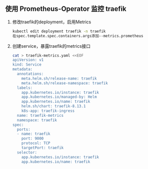 ## 使用 Prometheus-Operator 监控 traefik

1. 修改traefik的deployment，启用Metrics
   ```bash
   kubectl edit deployment traefik -n traefik
   在spec.template.spec.containers.args添加--metrics.prometheus
   ```
2. 创建service，暴露traefik的metrics接口
   ```bash
   cat > traefik-metrics.yaml <<EOF
   apiVersion: v1
   kind: Service
   metadata:
     annotations:
       meta.helm.sh/release-name: traefik
       meta.helm.sh/release-namespace: traefik
     labels:
       app.kubernetes.io/instance: traefik
       app.kubernetes.io/managed-by: Helm
       app.kubernetes.io/name: traefik
       helm.sh/chart: traefik-8.13.1
       k8s-app: traefik-ingress
     name: traefik-metrics
     namespace: traefik
   spec:
     ports:
     - name: traefik
       port: 9000
       protocol: TCP
       targetPort: traefik
     selector:
       app.kubernetes.io/instance: traefik
       app.kubernetes.io/name: traefik
   ```
